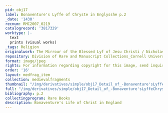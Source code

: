 ```yaml
---
pid: obj17
label: Bonaventure's Lyffe of Chryste in Englysshe p.2
_date: '1430'
recnum: RMC2007_0219
catalogrecord: '3817329'
worktype: |-
  text
  prints (visual works)
_tags: Religion
originalwork: The Mirrour of the Blessed Lyf of Jesu Christi / Nicholas Love
repository: Division of Rare and Manuscript Collections_Cornell University Library
format: image/jpeg
rights: For information regarding copyright for this image, send inquiries to rarerepro@cornell.edu
order: '16'
layout: medfrag_item
collection: medievalfragments
thumbnail: "/img/derivatives/simple/obj17_Detail_of_-Bonaventure'sLyffeChryste-1430/thumbnail.jpg"
full: "/img/derivatives/simple/obj17_Detail_of_-Bonaventure'sLyffeChryste-1430/fullwidth.jpg"
bibliography: p.2
collectingprogram: Rare Books
description: Bonaventure's Life of Christ in England
---
```

